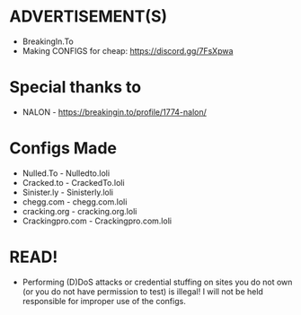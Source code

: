 # ADVERTISEMENT(S) 
- BreakingIn.To
- Making CONFIGS for cheap: https://discord.gg/7FsXpwa

# Special thanks to
- NALON - https://breakingin.to/profile/1774-nalon/

# Configs Made
- Nulled.To	- Nulledto.loli	
- Cracked.to - CrackedTo.loli
- Sinister.ly - Sinisterly.loli
- chegg.com - chegg.com.loli
- cracking.org - cracking.org.loli
- Crackingpro.com - Crackingpro.com.loli

# READ!
- Performing (D)DoS attacks or credential stuffing on sites you do not own (or you do not have permission to test) is illegal! I will not be held responsible for improper use of the configs.
